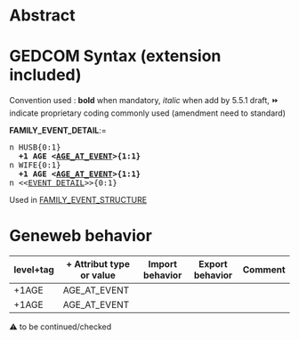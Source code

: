﻿# Abstract

# GEDCOM Syntax (extension included)
Convention used : **bold** when mandatory, _italic_ when add by 5.5.1 draft, &#x23E9; indicate proprietary coding commonly used (amendment need to standard)<br />

**FAMILY_EVENT_DETAIL**:=
<pre>
n HUSB{0:1}
<b>  +1 AGE &lt;<a href=Ged.AGE_AT_EVENT>AGE_AT_EVENT</a>&gt;{1:1}</b>
n WIFE{0:1}
<b>  +1 AGE &lt;<a href=Ged.AGE_AT_EVENT>AGE_AT_EVENT</a>&gt;{1:1}</b>
n &lt;&lt;<a href=Ged.EVENT_DETAIL>EVENT_DETAIL</a>&gt;&gt;{0:1}
</pre>
Used in <a href=Ged.FAMILY_EVENT_STRUCTURE>FAMILY_EVENT_STRUCTURE</a><br />

# Geneweb behavior

level+tag  | + Attribut type or value | Import behavior | Export behavior  | Comment 
---------- | ------------- | :---------------: | :-----------------:| -----------
+1AGE | AGE_AT_EVENT | | |
+1AGE | AGE_AT_EVENT | | |

:warning: to be continued/checked

